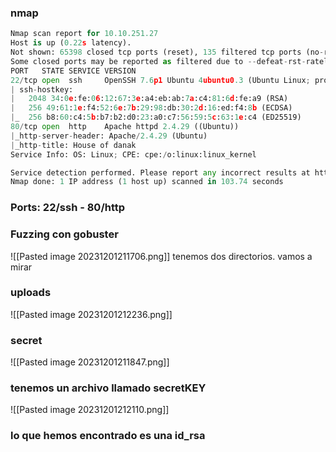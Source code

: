 ### nmap
```python
Nmap scan report for 10.10.251.27
Host is up (0.22s latency).
Not shown: 65398 closed tcp ports (reset), 135 filtered tcp ports (no-response)
Some closed ports may be reported as filtered due to --defeat-rst-ratelimit
PORT   STATE SERVICE VERSION
22/tcp open  ssh     OpenSSH 7.6p1 Ubuntu 4ubuntu0.3 (Ubuntu Linux; protocol 2.0)
| ssh-hostkey: 
|   2048 34:0e:fe:06:12:67:3e:a4:eb:ab:7a:c4:81:6d:fe:a9 (RSA)
|   256 49:61:1e:f4:52:6e:7b:29:98:db:30:2d:16:ed:f4:8b (ECDSA)
|_  256 b8:60:c4:5b:b7:b2:d0:23:a0:c7:56:59:5c:63:1e:c4 (ED25519)
80/tcp open  http    Apache httpd 2.4.29 ((Ubuntu))
|_http-server-header: Apache/2.4.29 (Ubuntu)
|_http-title: House of danak
Service Info: OS: Linux; CPE: cpe:/o:linux:linux_kernel

Service detection performed. Please report any incorrect results at https://nmap.org/submit/ .
Nmap done: 1 IP address (1 host up) scanned in 103.74 seconds
```

### Ports: 22/ssh - 80/http

### Fuzzing con gobuster
![[Pasted image 20231201211706.png]]
tenemos dos directorios. vamos a mirar

### uploads
![[Pasted image 20231201212236.png]]

### secret
![[Pasted image 20231201211847.png]]
### tenemos un archivo llamado secretKEY
![[Pasted image 20231201212110.png]]
### lo que hemos encontrado es una id_rsa